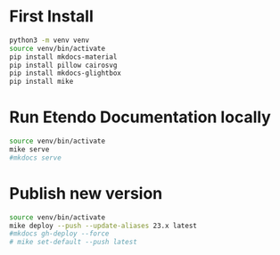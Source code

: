 # First Install

```bash
python3 -m venv venv
source venv/bin/activate
pip install mkdocs-material
pip install pillow cairosvg
pip install mkdocs-glightbox
pip install mike
```

# Run Etendo Documentation locally

```bash
source venv/bin/activate
mike serve
#mkdocs serve
```

# Publish new version

```bash
source venv/bin/activate
mike deploy --push --update-aliases 23.x latest
#mkdocs gh-deploy --force
# mike set-default --push latest
```
